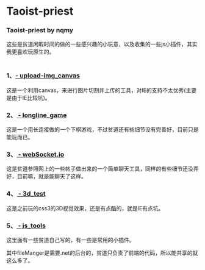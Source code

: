 # Taoist-priest
### Taoist-priest by nqmy
这些是贫道闲暇时间的做的一些感兴趣的小玩意，以及收集的一些js小插件，其实我更喜欢玩原生的。<br/>
<br	/>
### 1、[- upload-img_canvas](https://github.com/xiazilailai/Taoist-priest/tree/master/upload_img_canvas)
这是一个利用canvas，来进行图片切割并上传的工具，对IE的支持不太优秀(主要是由于IE比较坑)。<br>
### 2、[ - longline_game](https://github.com/xiazilailai/Taoist-priest/tree/master/longline_game)
这是一个用长连接做的一个下棋游戏，不过贫道还有些细节没有完善好，目前只是能玩而已。
### 3、[ - webSocket.io](https://github.com/xiazilailai/Taoist-priest/tree/master/webSocket.io/socketTest)
这是贫道参照网上的一些帖子做出来的一个简单聊天工具，同样的有些细节还没弄好，目前嘛，就是能聊天了这样。
### 4、[ - 3d_test](https://github.com/xiazilailai/Taoist-priest/tree/master/3d_test)
这是之前玩的css3的3D视觉效果，还是有点酷的，就是IE有点坑。
### 5、[ - js_tools](https://github.com/xiazilailai/Taoist-priest/tree/master/js_tools)
这里面有一些贫道自己写的，有一些是常用的小插件。

其中fileManger是需要.net的后台的，贫道只负责了前端的代码，所以能共享的就这么多了。
